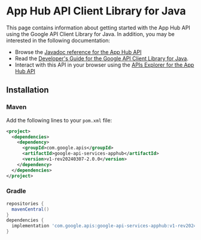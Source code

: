 # App Hub API Client Library for Java



This page contains information about getting started with the App Hub API
using the Google API Client Library for Java. In addition, you may be interested
in the following documentation:

* Browse the [Javadoc reference for the App Hub API][javadoc]
* Read the [Developer's Guide for the Google API Client Library for Java][google-api-client].
* Interact with this API in your browser using the [APIs Explorer for the App Hub API][api-explorer]

## Installation

### Maven

Add the following lines to your `pom.xml` file:

```xml
<project>
  <dependencies>
    <dependency>
      <groupId>com.google.apis</groupId>
      <artifactId>google-api-services-apphub</artifactId>
      <version>v1-rev20240307-2.0.0</version>
    </dependency>
  </dependencies>
</project>
```

### Gradle

```gradle
repositories {
  mavenCentral()
}
dependencies {
  implementation 'com.google.apis:google-api-services-apphub:v1-rev20240307-2.0.0'
}
```

[javadoc]: https://googleapis.dev/java/google-api-services-apphub/latest/index.html
[google-api-client]: https://github.com/googleapis/google-api-java-client/
[api-explorer]: https://developers.google.com/apis-explorer/#p/apphub/v1/
